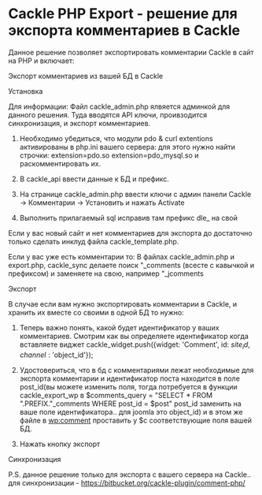 Сackle PHP Export - решение для экспорта комментариев в Cackle
==========
Данное решение позволяет экспортировать комментарии Cackle в сайт на PHP и включает:


Экспорт комментариев из вашей БД в Cackle


Установка

Для информации: Файл cackle_admin.php ялвяется админкой для данного решения. Туда вводятся API ключи, проивзодится синхронизация, и экспорт комментариев.

1. Необходимо убедиться, что модули pdo & curl extentions активированы в php.ini вашего сервера:
для этого нужно найти строчки:
extension=pdo.so
extension=pdo_mysql.so
и раскомментировать их.

2. В cackle_api ввести данные к БД и префикс.
3. На странице cackle_admin.php ввести ключи с админ панели Cackle -> Комментарии -> Установить и нажать Activate
4. Выполнить прилагаемый sql исправив там префикс dle_ на свой

Если у вас новый сайт и нет комментариев для экспорта до достаточно только сделать инклуд файла cackle_template.php.

Если у вас уже есть комментарии то:
В файлах cackle_admin.php и export.php, cackle_sync делаете поиск "_comments (всесте с кавычкой и префиксом) и заменяете на свою, например "_jcomments

Экспорт 

В случае если вам нужно экспортировать комментарии в Cackle, и хранить их вместе со своими в одной БД то нужно:

1. Теперь важно понять, какой будет идентификатор у ваших комментариев. Смотрим как вы определяете идентификатор когда вставляете виджет 
cackle_widget.push({widget: 'Comment', id: $site_id, channel: '$object_id'});

2. Удостовериться, что в бд с комментариями лежат необходимые для экспорта комментарии и идентификатор поста находится в поле post_id(вы можете изменить поля, тогда потребуется в функции cackle_export_wp в $comments_query = "SELECT * FROM ".PREFIX."_comments WHERE post_id = $post" post_id заменить на ваше поле идентификатора.. для joomla это object_id) 
и в этом же файле в <wp:comment> проставить у $c соответствующие поля вашей БД.

3. Нажать кнопку экспорт

Синхронизация

P.S. данное решение только для экспорта с вашего сервера на Cackle.. для синхронизации - https://bitbucket.org/cackle-plugin/comment-php/
